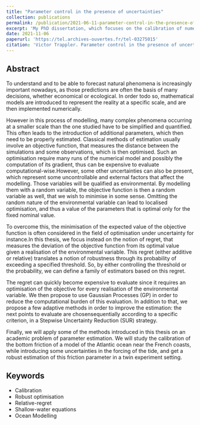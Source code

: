 ```yaml
---
title: "Parameter control in the presence of uncertainties"
collection: publications
permalink: /publication/2021-06-11-parameter-control-in-the-presence-of-uncertainties.md
excerpt: 'My PhD dissertation, which focuses on the calibration of numerical models in the presence of uncertainties'
date: 2021-11-06
paperurl: 'https://tel.archives-ouvertes.fr/tel-03275015'
citation: 'Victor Trappler. Parameter control in the presence of uncertainties. 2021'
---
```


## Abstract
 To understand and to be able to forecast natural
phenomena is increasingly important nowadays, as those predictions are
often the basis of many decisions, whether economical or
ecological. In order todo so, mathematical models are introduced to
represent the reality at a specific scale, and are then implemented
numerically.

However in this process of modelling, many complex
phenomena occurring at a smaller scale than the one studied have to be
simplified and quantified. This often leads to the introduction of
additional parameters, which then need to be properly
estimated. Classical methods of estimation usually involve an
objective function, that measures the distance between the simulations
and some observations, which is then optimised. Such an optimisation
require many runs of the numerical model and possibly the computation
of its gradient, thus can be expensive to evaluate
computational-wise.However, some other uncertainties can also be
present, which represent some uncontrollable and external factors that
affect the modelling. Those variables will be qualified as
environmental. By modelling them with a random variable, the objective
function is then a random variable as well, that we wish to minimise
in some sense. Omitting the random nature of the environmental
variable can lead to localised optimisation, and thus a value of the
parameters that is optimal only for the fixed nominal value.

To overcome this, the minimisation of the expected value of the
objective function is often considered in the field of optimisation
under uncertainty for instance.In this thesis, we focus instead on the
notion of regret, that measures the deviation of the objective
function from its optimal value given a realisation of the
environmental variable. This regret (either additive or relative)
translates a notion of robustness through its probability of exceeding
a specified threshold. So, by either controlling the threshold or the
probability, we can define a family of estimators based on this
regret.

The regret can quickly become expensive to evaluate since it requires
an optimisation of the objective for every realisation of the
environmental variable. We then propose to use Gaussian Processes (GP)
in order to reduce the computational burden of this evaluation. In
addition to that, we propose a few adaptive methods in order to
improve the estimation: the next points to evaluate are
chosensequentially according to a specific criterion, in a Stepwise
Uncertainty Reduction (SUR) strategy. 

Finally, we will apply some of the methods introduced in this thesis
on an academic problem of parameter estimation. We will study the
calibration of the bottom friction of a model of the Atlantic ocean
near the French coasts, while introducing some uncertainties in the
forcing of the tide, and get a robust estimation of this friction
parameter in a twin experiment setting.



## Keywords
+ Calibration
+ Robust optimisation
+ Relative-regret
+ Shallow-water equations
+ Ocean Modelling
